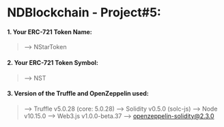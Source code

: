 # NDBlockchain - Project#5:

#### 1. Your ERC-721 Token Name: 
> --> NStarToken

#### 2. Your ERC-721 Token Symbol: 
> --> NST

#### 3. Version of the Truffle and OpenZeppelin used:
> --> Truffle v5.0.28 (core: 5.0.28)
--> Solidity v0.5.0 (solc-js)
--> Node v10.15.0
--> Web3.js v1.0.0-beta.37
--> openzeppelin-solidity@2.3.0

